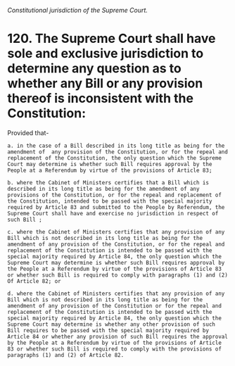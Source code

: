 *Constitutional jurisdiction of the Supreme Court.*

# 120. The Supreme Court shall have sole and exclusive jurisdiction to determine any question as to whether any Bill or any provision thereof is inconsistent with the Constitution:

Provided that-

    a. in the case of a Bill described in its long title as being for the amendment of  any provision of the Constitution, or for the repeal and replacement of the Constitution, the only question which the Supreme Court may determine is whether such Bill requires approval by the People at a Referendum by virtue of the provisions of Article 83;

    b. where the Cabinet of Ministers certifies that a Bill which is described in its long title as being for the amendment of any provisions of the Constitution, or for the repeal and replacement of the Constitution, intended to be passed with the special majority required by Article 83 and submitted to the People by Referendum, the Supreme Court shall have and exercise no jurisdiction in respect of such Bill ;

    c. where the Cabinet of Ministers certifies that any provision of any Bill which is not described in its long title as being for the amendment of any provision of the Constitution, or for the repeal and replacement of the Constitution is intended to be passed with the special majority required by Article 84, the only question which the Supreme Court may determine is whether such Bill requires approval by the People at a Referendum by virtue of the provisions of Article 83 or whether such Bill is required to comply with paragraphs (1) and (2) Of Article 82; or

    d. where the Cabinet of Ministers certifies that any provision of any Bill which is not described in its long title as being for the amendment of any provision of the Constitution or for the repeal and replacement of the Constitution is intended to be passed with the special majority required by Article 84, the only question which the Supreme Court may determine is whether any other provision of such Bill requires to be passed with the special majority required by Article 84 or whether any provision of such Bill requires the approval by the People at a Referendum by virtue of the provisions of Article 83 or whether such Bill is required to comply with the provisions of paragraphs (1) and (2) of Article 82.